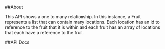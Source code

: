 ##About

This API shows a one to many relationship. In this instance, a Fruit represents a list that can contain many locations. Each location has an id to reference to the fruit that it is within and each fruit has an array of locations that each have a reference to the fruit.

##API Docs
